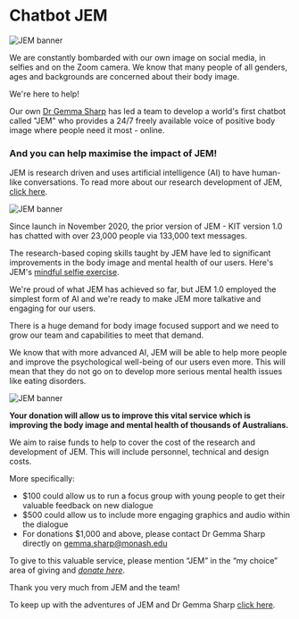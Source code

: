 # Chatbot JEM

![JEM banner](https://d3gu1620mcm00t.cloudfront.net/jem/images/small_JEM_Chatbox_RGB_POSE_01_NO_SPEECH_BUBBLE_3dd4b6dfe9.jpg)

We are constantly bombarded with our own image on social media, in selfies and on the Zoom camera. We know that many people of all genders, ages and backgrounds are concerned about their body image.

We're here to help!

Our own [Dr Gemma Sharp](https://research.monash.edu/en/persons/gemma-sharp) has led a team to develop a world's first chatbot called "JEM" who provides a 24/7 freely available voice of positive body image where people need it most - online.

### And you can help maximise the impact of JEM!

JEM is research driven and uses artificial intelligence (AI) to have human-like conversations. To read more about our research development of JEM, [click here](https://www.jmir.org/2021/6/e27807/).

![JEM banner](https://www.monash.edu/__data/assets/image/0004/2861932/varieties/banner.static.medium.png)

Since launch in November 2020, the prior version of JEM - KIT version 1.0 has chatted with over 23,000 people via 133,000 text messages.

The research-based coping skills taught by JEM have led to significant improvements in the body image and mental health of our users. Here's JEM's [mindful selfie exercise](https://www.youtube.com/watch?v=snuIhZpL-aU&amp;feature=youtu.be).

We're proud of what JEM has achieved so far, but JEM 1.0 employed the simplest form of AI and we're ready to make JEM more talkative and engaging for our users.

There is a huge demand for body image focused support and we need to grow our team and capabilities to meet that demand.

We know that with more advanced AI, JEM will be able to help more people and improve the psychological well-being of our users even more. This will mean that they do not go on to develop more serious mental health issues like eating disorders.

![JEM banner](https://d3gu1620mcm00t.cloudfront.net/jem/images/small_JEM_Chatbox_RGB_POSE_03_7bcd56a552.jpg)

**Your donation will allow us to improve this vital service which is improving the body image and mental health of thousands of Australians.**

We aim to raise funds to help to cover the cost of the research and development of JEM. This will include personnel, technical and design costs.

More specifically:

- $100 could allow us to run a focus group with young people to get their valuable feedback on new dialogue
- $500 could allow us to include more engaging graphics and audio within the dialogue
- For donations $1,000 and above, please contact Dr Gemma Sharp directly on <a href="mailto:gemma.sharp@monash.edu">gemma.sharp@monash.edu</a>

To give to this valuable service, please mention “JEM” in the “my choice” area of giving and [_donate here_](https://alumni-friends.monash.edu/ascendportal/s/maprc).

Thank you very much from JEM and the team!

To keep up with the adventures of JEM and Dr Gemma Sharp [click here](https://twitter.com/gemmasharp11).


<script src="https://www.gstatic.com/dialogflow-console/fast/messenger-cx/bootstrap.js?v=1"></script>
<df-messenger df-cx="true" location="australia-southeast1" chat-title="JEM" chat-icon="https://d3gu1620mcm00t.cloudfront.net/jem/images/thumbnail_JEM_Chatbox_POSE_01_NO_SPEECH_BUBBLE_f4674d3cad.png" agent-id="b975dd3f-8aaa-4873-894e-005afbfd9d6c" language-code="en" intent="WELCOME">
</df-messenger>
